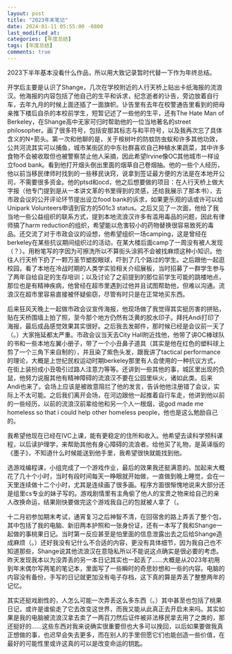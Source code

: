 ```yaml
---
layout: post
title: "2023年末笔记"
date: 2024-01-11 05:55:00 -0800
last_modified_at: 
categories: [年度总结]
tags: [年度总结]
comments: true
---
```

2023下半年基本没看什么作品，所以用大致记录暂时代替一下作为年终总结。

开学后主要是认识了Shange，几次在学校附近的人行天桥上贴出卡纸海报的流浪汉。他海报的内容包括了他自己的生平和诉求，纪念逝者的讣告，旁边放着自行车，去年九月的时候上面还插了一面旗帜。讣告里有去年在校警通告里看到的把母亲推下楼后自杀的本校前学生，短暂记述了一些他的生平，还有The Hate Man of Berkeley，在Shange高中无家可归时帮助他的一位当地著名的street philosopher。画了很多符号，包括安那其标志与和平符号，以及我再次忘了具体含义的N+箭头。第一次和他聊的是，关于桉树叶的防蚊防虫蚁和许多其他功效，公共河流其实可以捕鱼，城市某街区的中东社群喜欢自己种植水果蔬菜，其中许多食物不会被收取但也被警察禁止他人采摘，因此希望Irvine像OC其他城市一样设立food bank。看到他打开烟头倒出里面的烟草自己卷烟抽。他的一些个人经历，他以前当移民律师时找到的一些移民诀窍，说拿到签证最方便的方法是在本地开公司，不需要很多资金。他的ptsd和ocd，他之后想要做的项目：在人行天桥上做大字报（他专门提到是从一本讲文革的书里得到的灵感，还给我展示了那本书），去市政会议的公开评论环节提出设立food bank的诉求，如果更乐观的话或许可以给Unipark Volunteers申请到官方的501c3 status。之后又见了一次面，他给了我当地一些公益组织的联系方式，提到本地流浪汉许多有滥用毒品的问题，因此有律师搞了harm reduction的组织，希望能以危害较小的药物替换很容易致死的毒品。还交流了对于市政会议的设想，他希望组织一场camping，这是曾经在berkeley在某些抗议期间组织过的活动，在某大楼后面camp了一周没有被人发现（？）。用粉笔写的字因为可擦洗所以不算街头涂鸦不会被找麻烦这种小知识。他往人行天桥下扔了一颗万圣节塑胶眼球，吓到了几个路过的学生。之后跟他一起逛校园，看了本地在冷战时期的人类学实验相关介绍展板，当时招募了一群学生参与了两年自给自足的生存培训；以及讨论了之前提到的那位前学生可能的跳楼地点，那位也是有精神疾病，他曾经在超市里遇到过他并且试图帮助他，但难以沟通。流浪汉在超市里容易直接被怀疑偷窃，尽管有时只是在正常地买东西。

后来狂风天晚上一起做市政会议宣传海报，他现场做了我觉得其实挺厉害的拼贴，贴在天桥围墙上拍了照，至今那个地方仍然有泛黄的胶水印子。拜托Andi打印了海报，最后成品感觉效果其实很好。之后我去发邮件，那时候已经是会议前一天了（。）大家拖延都太严重。市政会议当天去City Hall附近找他，他带了讲OC棒球队的书和一些本地左翼小册子，带了一个小丑鼻子道具（其实是他在红色的塑料球上剪了一个三角下来自制的），并且染了紫色头发，跟我讲了tactical performance的理论，大概是上世纪民权运动时期berkeley那里有人会使用的一种抗议方式，在街上装扮成小丑吸引过路人注意力等等。还讲到一些其他的事，城区里出现的负鼠，他努力说服其他有精神障碍的流浪汉不要在公园里纵火，诸如此类。后来Andi也来了。会场上应该是被故意阻拦了他的发言，告诉他他注册错了会议，实际上不太可能。之后我们离开会场，在河边跟他一起推着自行车走，他讲到他以前的一些经历，以前的流浪汉前辈给他和另一个人一根烟，说god made me homeless so that i could help other homeless people，他也是这么勉励自己的。

我希望他现在已经在IVC上课，能有更稳定的住所和收入。他希望去读科学预科课程，以后读护理学，来帮助其他有身心障碍的流浪者。给他买了礼物，是英译版的《墨子》，不知道什么时候能送到他手里，我希望很快就能找到他。

选游戏编程课，小组完成了一个游戏作业，最后的效果我还挺满意的。加起来大概花了几十个小时，当时有段时间每天一睁眼就开始做，一直做到晚上睡觉，会在一天里连续做十二个小时，尤其是连续画了很多画。程序方面很惭愧地说来大部分还是组里cs专业的妹子写的。游戏剧情里有主角偷了他人的宝贵之物来给自己的亲人改换命运，结果刚快要做完这个游戏我自己的包就被人拿了（。

十二月初参加期末考试，通宵复习之后神智不清，在回宿舍的路上弄丢了整个包，其中包括了我的电脑、新旧两本护照和一张身份证，还有一本写了我和Shange一起做的事桃果日记。当时第一反应甚至是怕里面的信息泄露出去之后给Shange造成麻烦（。）还好我没有记什么不合适的内容，更没有具体细节，因为我自己也不知道那些，Shange说其他流浪汉在意隐私所以不能说这点确实是很必要的考虑。昨天发现我本以为没弄丢的另一本日记其实也一起丢了……大概是从2023年初用到年末偶尔写两笔的笔记本，里面写了一些瞬时的奇思妙想和一些的内容。电脑的内容没有备份，手写的日记就更加没有电子存档，这下真的算是弄丢了整整两年的记忆。

其实还挺戏剧性的，人怎么可能一次弄丢这么多东西（。）其中甚至也包括了桃果日记，或许是谁偷走了它去改变这世界，而我又能从此真正去开启未来吗。其实如果是我的电脑被流浪汉拿去卖了一两百刀然后证件被非法移民拿去用了之类的，那还挺好的……这些东西对我来说确实很重要但也大多可以挽回，以后如果要做我真正想做的事，也迟早会失去更多，而在别人的手里但愿它们也能创造一些价值，在最好的可能性里或许这真的可以是改变命运的钥匙。
